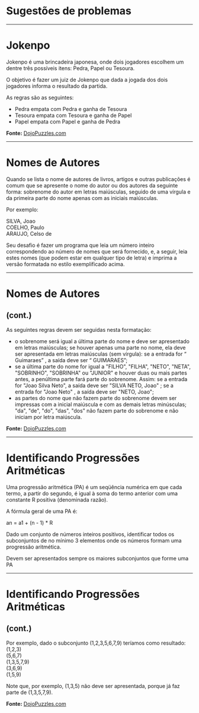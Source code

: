 # Sugestões de problemas

---

# Jokenpo

Jokenpo é uma brincadeira japonesa, onde dois jogadores escolhem um dentre três possíveis itens: Pedra, Papel ou Tesoura.

O objetivo é fazer um juiz de Jokenpo que dada a jogada dos dois jogadores informa o resultado da partida.

As regras são as seguintes:

- Pedra empata com Pedra e ganha de Tesoura
- Tesoura empata com Tesoura e ganha de Papel
- Papel empata com Papel e ganha de Pedra

**Fonte:** [DojoPuzzles.com](http://dojopuzzles.com/problemas/exibe/identificando-progressoes-aritmeticas/)

---

# Nomes de Autores 

Quando se lista o nome de autores de livros, artigos e outras publicações é comum que se apresente o nome do autor ou dos autores da seguinte forma: sobrenome do autor em letras maiúsculas, seguido de uma vírgula e da primeira parte do nome apenas com as iniciais maiúsculas.

Por exemplo:

SILVA, Joao    
COELHO, Paulo     
ARAUJO, Celso de    

Seu desafio é fazer um programa que leia um número inteiro correspondendo ao número de nomes que será fornecido, e, a seguir, leia estes nomes (que podem estar em qualquer tipo de letra) e imprima a versão formatada no estilo exemplificado acima.

---

# Nomes de Autores 

## (cont.)

As seguintes regras devem ser seguidas nesta formatação:

- o sobrenome será igual a última parte do nome e deve ser apresentado em letras maiúsculas;
se houver apenas uma parte no nome, ela deve ser apresentada em letras maiúsculas (sem vírgula): se a entrada for “ Guimaraes” , a saída deve ser “ GUIMARAES”;
- se a última parte do nome for igual a "FILHO", "FILHA", "NETO", "NETA", "SOBRINHO", "SOBRINHA" ou "JUNIOR" e houver duas ou mais partes antes, a penúltima parte fará parte do sobrenome. Assim: se a entrada for "Joao Silva Neto", a saída deve ser "SILVA NETO, Joao" ; se a entrada for "Joao Neto" , a saída deve ser "NETO, Joao";
- as partes do nome que não fazem parte do sobrenome devem ser impressas com a inicial maiúscula e com as demais letras minúsculas;
"da", "de", "do", "das", "dos" não fazem parte do sobrenome e não iniciam por letra maiúscula.

**Fonte:** [DojoPuzzles.com](http://dojopuzzles.com/problemas/exibe/identificando-progressoes-aritmeticas/)

---

# Identificando Progressões Aritméticas

Uma progressão aritmética (PA) é um seqüência numérica em que cada termo, a partir do segundo, é igual à soma do termo anterior com uma constante R positiva (denominada razão).

A fórmula geral de uma PA é:

an = a1 + (n - 1) * R

Dado um conjunto de números inteiros positivos, identificar todos os subconjuntos de no mínimo 3 elementos onde os números formam uma progressão aritmética.

Devem ser apresentados sempre os maiores subconjuntos que forme uma PA

---

# Identificando Progressões Aritméticas

## (cont.)

Por exemplo, dado o subconjunto (1,2,3,5,6,7,9) teríamos como resultado:    
(1,2,3)    
(5,6,7)    
(1,3,5,7,9)    
(3,6,9)    
(1,5,9)    

Note que, por exemplo, (1,3,5) não deve ser apresentada, porque já faz parte de (1,3,5,7,9).

**Fonte:** [DojoPuzzles.com](http://dojopuzzles.com/problemas/exibe/identificando-progressoes-aritmeticas/)

